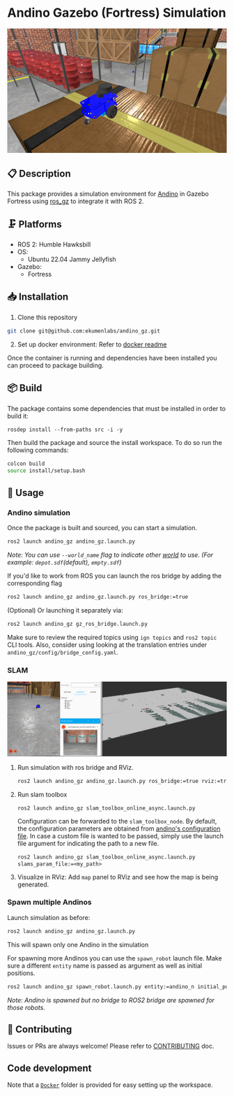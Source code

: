 # Andino Gazebo (Fortress) Simulation


<img src="./docs/media/andino_gz.png" width="800"/>

## :clipboard: Description

This package provides a simulation environment for [Andino](https://github.com/Ekumen-OS/andino) in Gazebo Fortress using [ros_gz](https://github.com/gazebosim/ros_gz) to integrate it with ROS 2.

## :clamp: Platforms

- ROS 2: Humble Hawksbill
- OS:
  - Ubuntu 22.04 Jammy Jellyfish
- Gazebo:
  - Fortress

## :inbox_tray: Installation

1. Clone this repository

```sh
git clone git@github.com:ekumenlabs/andino_gz.git
```

2. Set up docker environment:
Refer to [docker readme](docker/README.md)

Once the container is running and dependencies have been installed you can proceed to package building.

## :package: Build

The package contains some dependencies that must be installed in order to build it:

```
rosdep install --from-paths src -i -y
```

Then build the package and source the install workspace. To do so run the following commands:

```sh
colcon build
source install/setup.bash
```

## :rocket: Usage

### Andino simulation

Once the package is built and sourced, you can start a simulation.

  ```sh
  ros2 launch andino_gz andino_gz.launch.py
  ```

_Note: You can use `--world_name` flag to indicate other [world](andino_gz/worlds/) to use. (For example: `depot.sdf`(default), `empty.sdf`)_

If you'd like to work from ROS you can launch the ros bridge by adding the corresponding flag

  ```sh
  ros2 launch andino_gz andino_gz.launch.py ros_bridge:=true
  ```

(Optional) Or launching it separately via:

  ```sh
  ros2 launch andino_gz gz_ros_bridge.launch.py
  ```

Make sure to review the required topics using `ign topics` and `ros2 topic` CLI tools.
Also, consider using looking at the translation entries under `andino_gz/config/bridge_config.yaml`.

### SLAM

<img src="./docs/media/andino_slam.png" width="800"/>

1. Run simulation with ros bridge and RViz.

    ```sh
    ros2 launch andino_gz andino_gz.launch.py ros_bridge:=true rviz:=true
    ```

2. Run slam toolbox
    ```
    ros2 launch andino_gz slam_toolbox_online_async.launch.py
    ```

    Configuration can be forwarded to the `slam_toolbox_node`. By default, the configuration parameters are obtained from [andino's configuration file](https://github.com/Ekumen-OS/andino/blob/humble/andino_slam/config/slam_toolbox_online_async.yaml). In case a custom file is wanted to be passed, simply use the launch file argument for indicating the path to a new file.

    ```
    ros2 launch andino_gz slam_toolbox_online_async.launch.py slams_param_file:=<my_path>
    ```

3. Visualize in RViz: Add `map` panel to RViz and see how the map is being generated.

### Spawn multiple Andinos

Launch simulation as before:
  ```sh
  ros2 launch andino_gz andino_gz.launch.py
  ```

This will spawn only one Andino in the simulation

For spawning more Andinos you can use the `spawn_robot` launch file. Make sure a different `entity` name is passed as argument as well as initial positions.
  ```sh
  ros2 launch andino_gz spawn_robot.launch.py entity:=andino_n initial_pose_x:=1 initial_pose_y:=1
  ```

_Note: Andino is spawned but no bridge to ROS2 bridge are spawned for those robots._

## :raised_hands: Contributing

Issues or PRs are always welcome! Please refer to [CONTRIBUTING](CONTRIBUTING.md) doc.

## Code development

Note that a [`Docker`](./docker) folder is provided for easy setting up the workspace.
